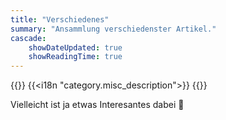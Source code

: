 ```yaml
---
title: "Verschiedenes"
summary: "Ansammlung verschiedenster Artikel."
cascade:
    showDateUpdated: true
    showReadingTime: true
---
```


{{<lead>}}
{{<i18n "category.misc_description">}}
{{</lead>}}

Vielleicht ist ja etwas Interesantes dabei :slightly_smiling_face:
